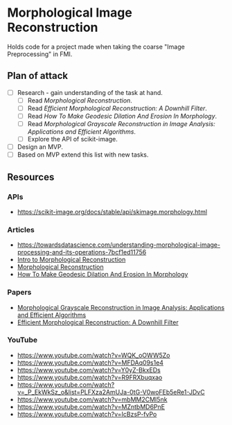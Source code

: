 # Morphological Image Reconstruction

Holds code for a project made when taking the coarse "Image Preprocessing" in FMI.

## Plan of attack

- [ ] Research - gain understanding of the task at hand.
  - [ ] Read *Morphological Reconstruction*.
  - [ ] Read *Efficient Morphological Reconstruction: A Downhill Filter*.
  - [ ] Read *How To Make Geodesic Dilation And Erosion In Morphology*.
  - [ ] Read *Morphological Grayscale Reconstruction in Image Analysis: Applications and Efficient Algorithms*.
  - [ ] Explore the API of scikit-image.
- [ ] Design an MVP.
- [ ] Based on MVP extend this list with new tasks.

## Resources

### APIs

- https://scikit-image.org/docs/stable/api/skimage.morphology.html

### Articles

- <https://towardsdatascience.com/understanding-morphological-image-processing-and-its-operations-7bcf1ed11756>
- [Intro to Morphological Reconstruction](https://www.mathworks.com/help/images/understanding-morphological-reconstruction.html)
- [Morphological Reconstruction](https://www.ni.com/docs/en-US/bundle/ni-vision-concepts-help/page/morphological_reconstruction.html)
- [How To Make Geodesic Dilation And Erosion In Morphology](https://epochabuse.com/geodesic-dilation-and-erosion/)

### Papers

- [Morphological Grayscale Reconstruction in Image Analysis:
Applications and Efficient Algorithms](https://people.cmm.minesparis.psl.eu/users/marcoteg/cv/publi_pdf/MM_refs/Vincent/93ieeeip_recons.pdf)
- [Efficient Morphological Reconstruction: A Downhill Filter](https://doras.dcu.ie/18762/1/whelan_2004_104.pdf)

### YouTube

- <https://www.youtube.com/watch?v=WQK_oOWW5Zo>
- <https://www.youtube.com/watch?v=MFDAq09s1e4>
- <https://www.youtube.com/watch?v=Y0yZ-BkxEDs>
- <https://www.youtube.com/watch?v=R9FRXbuqxao>
- <https://www.youtube.com/watch?v=_P_EkWkSz_o&list=PLFXza2AmUJa-0tG-V0woFEb5eRe1-JDvC>
- <https://www.youtube.com/watch?v=mbMM2CMI5nk>
- <https://www.youtube.com/watch?v=MZntbMD6PnE>
- <https://www.youtube.com/watch?v=IcBzsP-fvPo>
